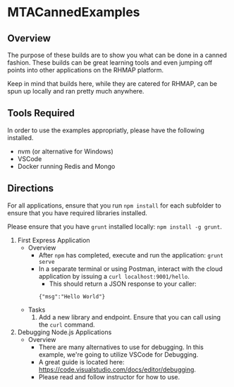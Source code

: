 # MTACannedExamples

## Overview
The purpose of these builds are to show you what can be done in a canned fashion.  These builds can be great learning tools and even jumping off points into other applications on the RHMAP platform.

Keep in mind that builds here, while they are catered for RHMAP, can be spun up locally and ran pretty much anywhere.

## Tools Required
In order to use the examples appropriatly, please have the following installed.
* nvm (or alternative for Windows)
* VSCode 
* Docker running Redis and Mongo


## Directions
For all applications, ensure that you run `npm install` for each subfolder to ensure that you have required libraries installed.

Please ensure that you have `grunt` installed locally: `npm install -g grunt`.

1. First Express Application
    * Overview
        * After `npm` has completed, execute and run the application: `grunt serve`
        * In a separate terminal or using Postman, interact with the cloud application by issuing a `curl localhost:9001/hello`.
            * This should return a JSON response to your caller:
            ```
            {"msg":"Hello World"}
            ```
    * Tasks
        1. Add a new library and endpoint.  Ensure that you can call using the `curl` command.
2. Debugging Node.js Applications
    * Overview
        * There are many alternatives to use for debugging.  In this example, we're going to utilize VSCode for Debugging.
        * A great guide is located here: https://code.visualstudio.com/docs/editor/debugging.
        * Please read and follow instructor for how to use.